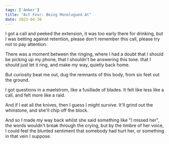 ```yaml
---
tags: ['Amber']
title: "Act Four: Being Monologued At"
date: 2023-04-30
---
```


I got a call and peeked the extension,
it was too early there for drinking,
but I was betting against retention,
please don't remember this call,
please try not to pay attention.

There was a moment between the ringing,
where I had a doubt that I should be
picking up my phone,
that I shouldn't be answering this tone.
that I should just let it ring,
and make my way, quietly back home.

But curiosity beat me out,
dug the remnants of this body,
from six feet out the ground.

I got questions in a maelstrom,
like a fusillade of blades.
It felt like less like a call,
and felt more like a raid.

And if I eat all the knives,
then I guess I might survive.
It'll grind out the whinstone,
and she'll chip off the block.

And so I made my way back whilst
she said something like "I missed her",
the words wouldn't break through the crying,
but by the timbre of her voice,
I could feel the blunted sentiment
that somebody had hurt her,
or something in that vein I suppose.
